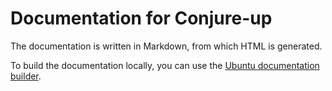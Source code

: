 # Documentation for Conjure-up 

The documentation is written in Markdown, from which HTML is generated.

To build the documentation locally, you can use the 
[Ubuntu documentation builder](https://github.com/CanonicalLtd/documentation-builder). 
